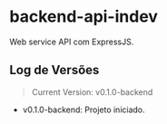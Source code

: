 # backend-api-indev

Web service API com ExpressJS.

## Log de Versões

> Current Version: v0.1.0-backend

- v0.1.0-backend: Projeto iniciado.